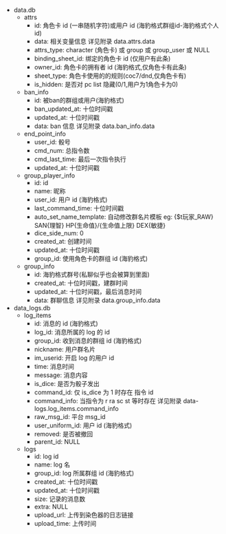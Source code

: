 - data.db
  - attrs
    - id: 角色卡 id (一串随机字符)或用户 id (海豹格式群组id-海豹格式个人 id)
    - data: 相关变量信息 详见附录 data.attrs.data
    - attrs_type: character (角色卡) 或 group 或 group_user 或 NULL
    - binding_sheet_id: 绑定的角色卡 id (仅用户有此条)
    - owner_id: 角色卡的拥有者 id (海豹格式,仅角色卡有此条)
    - sheet_type: 角色卡使用的的规则(coc7/dnd,仅角色卡有)
    - is_hidden: 是否对 pc list 隐藏(0/1,用户为1角色卡为0)
  - ban_info
    - id: 被ban的群组或用户(海豹格式)
    - ban_updated_at: 十位时间戳
    - updated_at: 十位时间戳
    - data: ban 信息 详见附录 data.ban_info.data
  - end_point_info
    - user_id: 骰号
    - cmd_num: 总指令数
    - cmd_last_time: 最后一次指令执行
    - updated_at: 十位时间戳
  - group_player_info
    - id: id
    - name: 昵称
    - user_id: 用户 id (海豹格式)
    - last_command_time: 十位时间戳
    - auto_set_name_template: 自动修改群名片模板 eg: {$t玩家_RAW} SAN{理智} HP{生命值}/{生命值上限} DEX{敏捷}
    - dice_side_num: 0
    - created_at: 创建时间
    - updated_at: 十位时间戳
    - group_id: 使用角色卡的群组 id (海豹格式)
  - group_info
    - id: 海豹格式群号(私聊似乎也会被算到里面)
    - created_at: 十位时间戳，建群时间
    - updated_at: 十位时间戳，最后消息时间
    - data: 群聊信息 详见附录 data.group_info.data
- data_logs.db
  - log_items
    - id: 消息的 id (海豹格式)
    - log_id: 消息所属的 log 的 id
    - group_id: 收到消息的群组 id (海豹格式)
    - nickname: 用户群名片
    - im_userid: 开启 log 的用户 id
    - time: 消息时间
    - message: 消息内容
    - is_dice: 是否为骰子发出
    - command_id: 仅 is_dice 为 1 时存在 指令 id
    - command_info: 当指令为 r ra sc st 等时存在 详见附录 data-logs.log_items.command_info
    - raw_msg_id: 平台 msg_id
    - user_uniform_id: 用户 id (海豹格式)
    - removed: 是否被撤回
    - parent_id: NULL
  - logs
    - id: log id
    - name: log 名
    - group_id: log 所属群组 id (海豹格式)
    - created_at: 十位时间戳
    - updated_at: 十位时间戳
    - size: 记录的消息数
    - extra: NULL
    - upload_url: 上传到染色器的日志链接
    - upload_time: 上传时间
